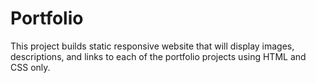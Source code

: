 # Portfolio
This project builds static responsive website that will display images, descriptions, and links to each of the portfolio projects
using HTML and CSS only.
